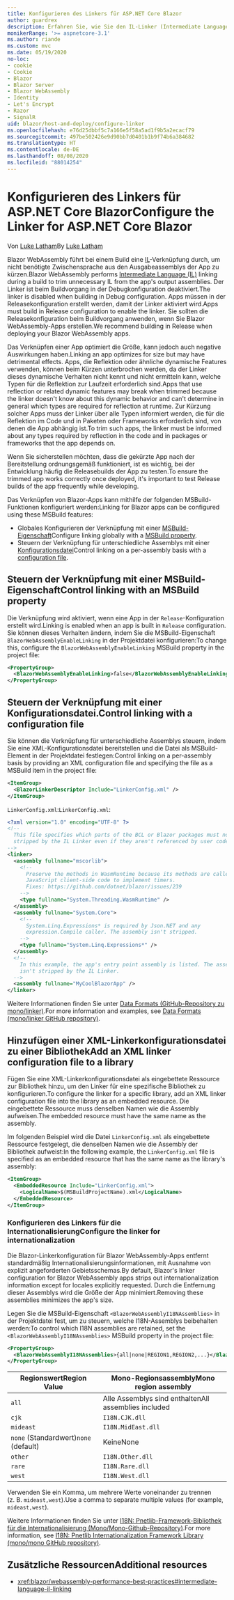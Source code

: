 ```yaml
---
title: Konfigurieren des Linkers für ASP.NET Core Blazor
author: guardrex
description: Erfahren Sie, wie Sie den IL-Linker (Intermediate Language, Zwischensprache) beim Erstellen einer Blazor-App steuern.
monikerRange: '>= aspnetcore-3.1'
ms.author: riande
ms.custom: mvc
ms.date: 05/19/2020
no-loc:
- cookie
- Cookie
- Blazor
- Blazor Server
- Blazor WebAssembly
- Identity
- Let's Encrypt
- Razor
- SignalR
uid: blazor/host-and-deploy/configure-linker
ms.openlocfilehash: e76d25dbbf5c7a166e5f58a5ad1f9b5a2ecacf79
ms.sourcegitcommit: 497be502426e9d90bb7d0401b1b9f74b6a384682
ms.translationtype: HT
ms.contentlocale: de-DE
ms.lasthandoff: 08/08/2020
ms.locfileid: "88014254"
---
```

# <a name="configure-the-linker-for-aspnet-core-no-locblazor"></a><span data-ttu-id="17105-103">Konfigurieren des Linkers für ASP.NET Core Blazor</span><span class="sxs-lookup"><span data-stu-id="17105-103">Configure the Linker for ASP.NET Core Blazor</span></span>

<span data-ttu-id="17105-104">Von [Luke Latham](https://github.com/guardrex)</span><span class="sxs-lookup"><span data-stu-id="17105-104">By [Luke Latham](https://github.com/guardrex)</span></span>

<span data-ttu-id="17105-105">Blazor WebAssembly führt bei einem Build eine [IL](/dotnet/standard/managed-code#intermediate-language--execution)-Verknüpfung durch, um nicht benötigte Zwischensprache aus den Ausgabeassemblys der App zu kürzen.</span><span class="sxs-lookup"><span data-stu-id="17105-105">Blazor WebAssembly performs [Intermediate Language (IL)](/dotnet/standard/managed-code#intermediate-language--execution) linking during a build to trim unnecessary IL from the app's output assemblies.</span></span> <span data-ttu-id="17105-106">Der Linker ist beim Buildvorgang in der Debugkonfiguration deaktiviert.</span><span class="sxs-lookup"><span data-stu-id="17105-106">The linker is disabled when building in Debug configuration.</span></span> <span data-ttu-id="17105-107">Apps müssen in der Releasekonfiguration erstellt werden, damit der Linker aktiviert wird.</span><span class="sxs-lookup"><span data-stu-id="17105-107">Apps must build in Release configuration to enable the linker.</span></span> <span data-ttu-id="17105-108">Sie sollten die Releasekonfiguration beim Buildvorgang anwenden, wenn Sie Blazor WebAssembly-Apps erstellen.</span><span class="sxs-lookup"><span data-stu-id="17105-108">We recommend building in Release when deploying your Blazor WebAssembly apps.</span></span> 

<span data-ttu-id="17105-109">Das Verknüpfen einer App optimiert die Größe, kann jedoch auch negative Auswirkungen haben.</span><span class="sxs-lookup"><span data-stu-id="17105-109">Linking an app optimizes for size but may have detrimental effects.</span></span> <span data-ttu-id="17105-110">Apps, die Reflektion oder ähnliche dynamische Features verwenden, können beim Kürzen unterbrochen werden, da der Linker dieses dynamische Verhalten nicht kennt und nicht ermitteln kann, welche Typen für die Reflektion zur Laufzeit erforderlich sind.</span><span class="sxs-lookup"><span data-stu-id="17105-110">Apps that use reflection or related dynamic features may break when trimmed because the linker doesn't know about this dynamic behavior and can't determine in general which types are required for reflection at runtime.</span></span> <span data-ttu-id="17105-111">Zur Kürzung solcher Apps muss der Linker über alle Typen informiert werden, die für die Reflektion im Code und in Paketen oder Frameworks erforderlich sind, von denen die App abhängig ist.</span><span class="sxs-lookup"><span data-stu-id="17105-111">To trim such apps, the linker must be informed about any types required by reflection in the code and in packages or frameworks that the app depends on.</span></span> 

<span data-ttu-id="17105-112">Wenn Sie sicherstellen möchten, dass die gekürzte App nach der Bereitstellung ordnungsgemäß funktioniert, ist es wichtig, bei der Entwicklung häufig die Releasebuilds der App zu testen.</span><span class="sxs-lookup"><span data-stu-id="17105-112">To ensure the trimmed app works correctly once deployed, it's important to test Release builds of the app frequently while developing.</span></span>

<span data-ttu-id="17105-113">Das Verknüpfen von Blazor-Apps kann mithilfe der folgenden MSBuild-Funktionen konfiguriert werden:</span><span class="sxs-lookup"><span data-stu-id="17105-113">Linking for Blazor apps can be configured using these MSBuild features:</span></span>

* <span data-ttu-id="17105-114">Globales Konfigurieren der Verknüpfung mit einer [MSBuild-Eigenschaft](#control-linking-with-an-msbuild-property)</span><span class="sxs-lookup"><span data-stu-id="17105-114">Configure linking globally with a [MSBuild property](#control-linking-with-an-msbuild-property).</span></span>
* <span data-ttu-id="17105-115">Steuern der Verknüpfung für unterschiedliche Assemblys mit einer [Konfigurationsdatei](#control-linking-with-a-configuration-file)</span><span class="sxs-lookup"><span data-stu-id="17105-115">Control linking on a per-assembly basis with a [configuration file](#control-linking-with-a-configuration-file).</span></span>

## <a name="control-linking-with-an-msbuild-property"></a><span data-ttu-id="17105-116">Steuern der Verknüpfung mit einer MSBuild-Eigenschaft</span><span class="sxs-lookup"><span data-stu-id="17105-116">Control linking with an MSBuild property</span></span>

<span data-ttu-id="17105-117">Die Verknüpfung wird aktiviert, wenn eine App in der `Release`-Konfiguration erstellt wird.</span><span class="sxs-lookup"><span data-stu-id="17105-117">Linking is enabled when an app is built in `Release` configuration.</span></span> <span data-ttu-id="17105-118">Sie können dieses Verhalten ändern, indem Sie die MSBuild-Eigenschaft `BlazorWebAssemblyEnableLinking` in der Projektdatei konfigurieren:</span><span class="sxs-lookup"><span data-stu-id="17105-118">To change this, configure the `BlazorWebAssemblyEnableLinking` MSBuild property in the project file:</span></span>

```xml
<PropertyGroup>
  <BlazorWebAssemblyEnableLinking>false</BlazorWebAssemblyEnableLinking>
</PropertyGroup>
```

## <a name="control-linking-with-a-configuration-file"></a><span data-ttu-id="17105-119">Steuern der Verknüpfung mit einer Konfigurationsdatei.</span><span class="sxs-lookup"><span data-stu-id="17105-119">Control linking with a configuration file</span></span>

<span data-ttu-id="17105-120">Sie können die Verknüpfung für unterschiedliche Assemblys steuern, indem Sie eine XML-Konfigurationsdatei bereitstellen und die Datei als MSBuild-Element in der Projektdatei festlegen:</span><span class="sxs-lookup"><span data-stu-id="17105-120">Control linking on a per-assembly basis by providing an XML configuration file and specifying the file as a MSBuild item in the project file:</span></span>

```xml
<ItemGroup>
  <BlazorLinkerDescriptor Include="LinkerConfig.xml" />
</ItemGroup>
```

<span data-ttu-id="17105-121">`LinkerConfig.xml`:</span><span class="sxs-lookup"><span data-stu-id="17105-121">`LinkerConfig.xml`:</span></span>

```xml
<?xml version="1.0" encoding="UTF-8" ?>
<!--
  This file specifies which parts of the BCL or Blazor packages must not be
  stripped by the IL Linker even if they aren't referenced by user code.
-->
<linker>
  <assembly fullname="mscorlib">
    <!--
      Preserve the methods in WasmRuntime because its methods are called by 
      JavaScript client-side code to implement timers.
      Fixes: https://github.com/dotnet/blazor/issues/239
    -->
    <type fullname="System.Threading.WasmRuntime" />
  </assembly>
  <assembly fullname="System.Core">
    <!--
      System.Linq.Expressions* is required by Json.NET and any 
      expression.Compile caller. The assembly isn't stripped.
    -->
    <type fullname="System.Linq.Expressions*" />
  </assembly>
  <!--
    In this example, the app's entry point assembly is listed. The assembly
    isn't stripped by the IL Linker.
  -->
  <assembly fullname="MyCoolBlazorApp" />
</linker>
```

<span data-ttu-id="17105-122">Weitere Informationen finden Sie unter [Data Formats (GitHub-Repository zu mono/linker)](https://github.com/mono/linker/blob/master/docs/data-formats.md).</span><span class="sxs-lookup"><span data-stu-id="17105-122">For more information and examples, see [Data Formats (mono/linker GitHub repository)](https://github.com/mono/linker/blob/master/docs/data-formats.md).</span></span>

## <a name="add-an-xml-linker-configuration-file-to-a-library"></a><span data-ttu-id="17105-123">Hinzufügen einer XML-Linkerkonfigurationsdatei zu einer Bibliothek</span><span class="sxs-lookup"><span data-stu-id="17105-123">Add an XML linker configuration file to a library</span></span>

<span data-ttu-id="17105-124">Fügen Sie eine XML-Linkerkonfigurationsdatei als eingebettete Ressource zur Bibliothek hinzu, um den Linker für eine spezifische Bibliothek zu konfigurieren.</span><span class="sxs-lookup"><span data-stu-id="17105-124">To configure the linker for a specific library, add an XML linker configuration file into the library as an embedded resource.</span></span> <span data-ttu-id="17105-125">Die eingebettete Ressource muss denselben Namen wie die Assembly aufweisen.</span><span class="sxs-lookup"><span data-stu-id="17105-125">The embedded resource must have the same name as the assembly.</span></span>

<span data-ttu-id="17105-126">Im folgenden Beispiel wird die Datei `LinkerConfig.xml` als eingebettete Ressource festgelegt, die denselben Namen wie die Assembly der Bibliothek aufweist:</span><span class="sxs-lookup"><span data-stu-id="17105-126">In the following example, the `LinkerConfig.xml` file is specified as an embedded resource that has the same name as the library's assembly:</span></span>

```xml
<ItemGroup>
  <EmbeddedResource Include="LinkerConfig.xml">
    <LogicalName>$(MSBuildProjectName).xml</LogicalName>
  </EmbeddedResource>
</ItemGroup>
```

### <a name="configure-the-linker-for-internationalization"></a><span data-ttu-id="17105-127">Konfigurieren des Linkers für die Internationalisierung</span><span class="sxs-lookup"><span data-stu-id="17105-127">Configure the linker for internationalization</span></span>

<span data-ttu-id="17105-128">Die Blazor-Linkerkonfiguration für Blazor WebAssembly-Apps entfernt standardmäßig Internationalisierungsinformationen, mit Ausnahme von explizit angeforderten Gebietsschemas.</span><span class="sxs-lookup"><span data-stu-id="17105-128">By default, Blazor's linker configuration for Blazor WebAssembly apps strips out internationalization information except for locales explicitly requested.</span></span> <span data-ttu-id="17105-129">Durch die Entfernung dieser Assemblys wird die Größe der App minimiert.</span><span class="sxs-lookup"><span data-stu-id="17105-129">Removing these assemblies minimizes the app's size.</span></span>

<span data-ttu-id="17105-130">Legen Sie die MSBuild-Eigenschaft `<BlazorWebAssemblyI18NAssemblies>` in der Projektdatei fest, um zu steuern, welche I18N-Assemblys beibehalten werden:</span><span class="sxs-lookup"><span data-stu-id="17105-130">To control which I18N assemblies are retained, set the `<BlazorWebAssemblyI18NAssemblies>` MSBuild property in the project file:</span></span>

```xml
<PropertyGroup>
  <BlazorWebAssemblyI18NAssemblies>{all|none|REGION1,REGION2,...}</BlazorWebAssemblyI18NAssemblies>
</PropertyGroup>
```

| <span data-ttu-id="17105-131">Regionswert</span><span class="sxs-lookup"><span data-stu-id="17105-131">Region Value</span></span>     | <span data-ttu-id="17105-132">Mono-Regionsassembly</span><span class="sxs-lookup"><span data-stu-id="17105-132">Mono region assembly</span></span>    |
| ---------------- | ----------------------- |
| `all`            | <span data-ttu-id="17105-133">Alle Assemblys sind enthalten</span><span class="sxs-lookup"><span data-stu-id="17105-133">All assemblies included</span></span> |
| `cjk`            | `I18N.CJK.dll`          |
| `mideast`        | `I18N.MidEast.dll`      |
| <span data-ttu-id="17105-134">`none` (Standardwert)</span><span class="sxs-lookup"><span data-stu-id="17105-134">`none` (default)</span></span> | <span data-ttu-id="17105-135">Keine</span><span class="sxs-lookup"><span data-stu-id="17105-135">None</span></span>                    |
| `other`          | `I18N.Other.dll`        |
| `rare`           | `I18N.Rare.dll`         |
| `west`           | `I18N.West.dll`         |

<span data-ttu-id="17105-136">Verwenden Sie ein Komma, um mehrere Werte voneinander zu trennen (z. B. `mideast,west`).</span><span class="sxs-lookup"><span data-stu-id="17105-136">Use a comma to separate multiple values (for example, `mideast,west`).</span></span>

<span data-ttu-id="17105-137">Weitere Informationen finden Sie unter [I18N: Pnetlib-Framework-Bibliothek für die Internationalisierung (Mono/Mono-Github-Repository)](https://github.com/mono/mono/tree/master/mcs/class/I18N).</span><span class="sxs-lookup"><span data-stu-id="17105-137">For more information, see [I18N: Pnetlib Internationalization Framework Library (mono/mono GitHub repository)](https://github.com/mono/mono/tree/master/mcs/class/I18N).</span></span>

## <a name="additional-resources"></a><span data-ttu-id="17105-138">Zusätzliche Ressourcen</span><span class="sxs-lookup"><span data-stu-id="17105-138">Additional resources</span></span>

* <xref:blazor/webassembly-performance-best-practices#intermediate-language-il-linking>
